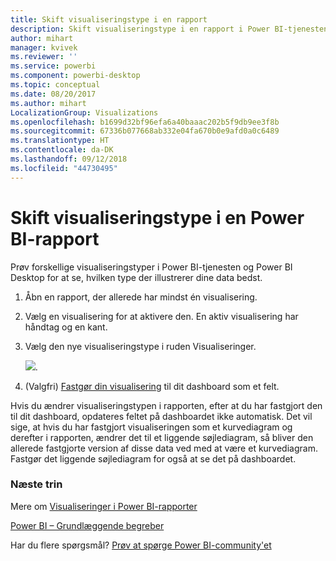 ```yaml
---
title: Skift visualiseringstype i en rapport
description: Skift visualiseringstype i en rapport i Power BI-tjenesten og Power BI Desktop
author: mihart
manager: kvivek
ms.reviewer: ''
ms.service: powerbi
ms.component: powerbi-desktop
ms.topic: conceptual
ms.date: 08/20/2017
ms.author: mihart
LocalizationGroup: Visualizations
ms.openlocfilehash: b1699d32bf96efa6a40baaac202b5f9db9ee3f8b
ms.sourcegitcommit: 67336b077668ab332e04fa670b0e9afd0a0c6489
ms.translationtype: HT
ms.contentlocale: da-DK
ms.lasthandoff: 09/12/2018
ms.locfileid: "44730495"
---
```

# <a name="change-the-type-of-visualization-in-a-power-bi-report"></a>Skift visualiseringstype i en Power BI-rapport
Prøv forskellige visualiseringstyper i Power BI-tjenesten og Power BI Desktop for at se, hvilken type der illustrerer dine data bedst. 

1. Åbn en rapport, der allerede har mindst én visualisering.   
2. Vælg en visualisering for at aktivere den. En aktiv visualisering har håndtag og en kant.    
3. Vælg den nye visualiseringstype i ruden Visualiseringer. 
   
   ![](media/power-bi-report-change-visualization-type/changeviz.gif).
4. (Valgfri) [Fastgør din visualisering](../service-dashboard-pin-tile-from-report.md) til dit dashboard som et felt. 

Hvis du ændrer visualiseringstypen i rapporten, efter at du har fastgjort den til dit dashboard, opdateres feltet på dashboardet ikke automatisk. Det vil sige, at hvis du har fastgjort visualiseringen som et kurvediagram og derefter i rapporten, ændrer det til et liggende søjlediagram, så bliver den allerede fastgjorte version af disse data ved med at være et kurvediagram. Fastgør det liggende søjlediagram for også at se det på dashboardet.

### <a name="next-steps"></a>Næste trin
Mere om [Visualiseringer i Power BI-rapporter](power-bi-report-visualizations.md)

[Power BI – Grundlæggende begreber](../service-basic-concepts.md)

Har du flere spørgsmål? [Prøv at spørge Power BI-community'et](http://community.powerbi.com/)


